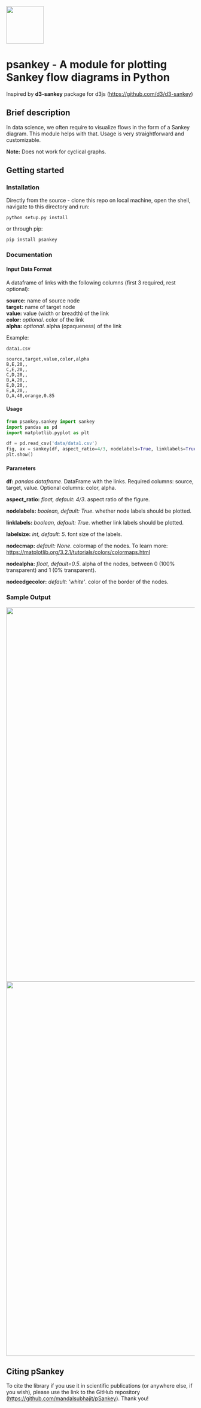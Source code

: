 <img src="https://github.com/mandalsubhajit/psankey/blob/master/pSankey.png" width="100">


# psankey - A module for plotting Sankey flow diagrams in Python

Inspired by **d3-sankey** package for d3js (https://github.com/d3/d3-sankey)

## Brief description

In data science, we often require to visualize flows in the form of a Sankey diagram. This module helps with that. Usage is very straightforward and customizable.

**Note:** Does not work for cyclical graphs.

## Getting started

### Installation

Directly from the source - clone this repo on local machine, open the shell, navigate to this directory and run:
```
python setup.py install
```
or through pip:
```
pip install psankey
```

### Documentation

#### Input Data Format

A dataframe of links with the following columns (first 3 required, rest optional):

**source:**  name of source node<br/>
**target:**  name of target node<br/>
**value:**   value (width or breadth) of the link<br/>
**color:**   _optional_. color of the link<br/>
**alpha:**   _optional_. alpha (opaqueness) of the link

Example:
```
data1.csv

source,target,value,color,alpha
B,E,20,,
C,E,20,,
C,D,20,,
B,A,20,,
E,D,20,,
E,A,20,,
D,A,40,orange,0.85
```

#### Usage

```python
from psankey.sankey import sankey
import pandas as pd
import matplotlib.pyplot as plt

df = pd.read_csv('data/data1.csv')
fig, ax = sankey(df, aspect_ratio=4/3, nodelabels=True, linklabels=True, labelsize=5, nodecmap='copper', nodealpha=0.5, nodeedgecolor='white')
plt.show()
```

#### Parameters

**df:** _pandas dataframe_. DataFrame with the links. Required columns: source, target, value. Optional columns: color, alpha.

**aspect_ratio:** _float, default: 4/3_. aspect ratio of the figure.

**nodelabels:** _boolean, default: True_. whether node labels should be plotted.

**linklabels:** _boolean, default: True_. whether link labels should be plotted.

**labelsize:** _int, default: 5_. font size of the labels.

**nodecmap:** _default: None_. colormap of the nodes. To learn more: https://matplotlib.org/3.2.1/tutorials/colors/colormaps.html

**nodealpha:** _float, default=0.5_. alpha of the nodes, between 0 (100% transparent) and 1 (0% transparent).

**nodeedgecolor:** _default: 'white'_. color of the border of the nodes.

### Sample Output

<img src="https://github.com/mandalsubhajit/psankey/blob/master/output/sankey1.png" width="1000">

<img src="https://github.com/mandalsubhajit/psankey/blob/master/output/sankey2.png" width="1000">

## Citing **pSankey**

To cite the library if you use it in scientific publications (or anywhere else, if you wish), please use the link to the GitHub repository (https://github.com/mandalsubhajit/pSankey). Thank you!

